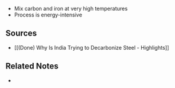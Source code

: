 - Mix carbon and iron at very high temperatures
- Process is energy-intensive

## Sources
- [[(Done) Why Is India Trying to Decarbonize Steel - Highlights]]

## Related Notes
- 
